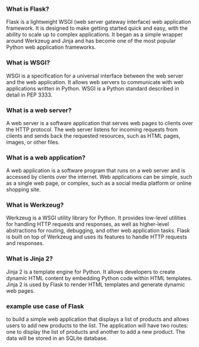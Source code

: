 ### What is Flask?

Flask is a lightweight WSGI (web server gateway interface) web application framework. It is designed to make getting started quick and easy, with the ability to scale up to complex applications. It began as a simple wrapper around Werkzeug and Jinja and has become one of the most popular Python web application frameworks.

### What is WSGI?

WSGI is a specification for a universal interface between the web server and the web application. It allows web servers to communicate with web applications written in Python. WSGI is a Python standard described in detail in PEP 3333.
    

### What is a web server?

A web server is a software application that serves web pages to clients over the HTTP protocol. The web server listens for incoming requests from clients and sends back the requested resources, such as HTML pages, images, or other files.
    

### What is a web application?

A web application is a software program that runs on a web server and is accessed by clients over the internet. Web applications can be simple, such as a single web page, or complex, such as a social media platform or online shopping site.

### What is Werkzeug?

Werkzeug is a WSGI utility library for Python. It provides low-level utilities for handling HTTP requests and responses, as well as higher-level abstractions for routing, debugging, and other web application tasks. Flask is built on top of Werkzeug and uses its features to handle HTTP requests and responses.
    
### What is Jinja 2?

Jinja 2 is a template engine for Python. It allows developers to create dynamic HTML content by embedding Python code within HTML templates. Jinja 2 is used by Flask to render HTML templates and generate dynamic web pages.
    
### example use case of Flask

to build a simple web application that displays a list of products and allows users to add new products to the list. The application will have two routes: one to display the list of products and another to add a new product. The data will be stored in an SQLite database.

